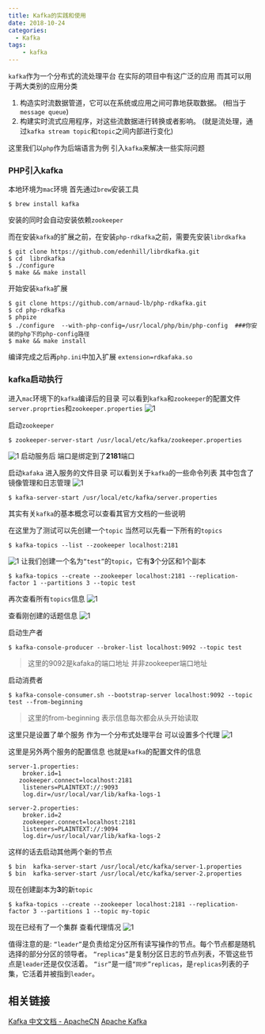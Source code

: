 ```yaml
---
title: Kafka的实践和使用
date: 2018-10-24
categories:
  - Kafka
tags:
    - kafka
---
```

`kafka`作为一个分布式的流处理平台 在实际的项目中有这广泛的应用 而其可以用于两大类别的应用分类
1. 构造实时流数据管道，它可以在系统或应用之间可靠地获取数据。 (相当于`message queue`)
2. 构建实时流式应用程序，对这些流数据进行转换或者影响。 (就是流处理，通过`kafka stream topic`和`topic`之间内部进行变化)

这里我们以`php`作为后端语言为例 引入`kafka`来解决一些实际问题

### PHP引入kafka
本地环境为`mac`环境 
首先通过`brew`安装工具
```shell
$ brew install kafka 
```
安装的同时会自动安装依赖`zookeeper`

而在安装`kafka`的扩展之前，在安装`php-rdkafka`之前，需要先安装`librdkafka`
```shell
$ git clone https://github.com/edenhill/librdkafka.git
$ cd  librdkafka
$ ./configure
$ make && make install
```
开始安装`kafka`扩展
```shell
$ git clone https://github.com/arnaud-lb/php-rdkafka.git
$ cd php-rdkafka
$ phpize
$ ./configure  --with-php-config=/usr/local/php/bin/php-config  ###你安装的php下的php-config路径
$ make && make install
```
编译完成之后再`php.ini`中加入扩展 `extension=rdkafaka.so`

### kafka启动执行
进入`mac`环境下的`kafka`编译后的目录  可以看到`kafka`和`zookeeper`的配置文件 `server.proprties`和`zookeeper.properties`
![1](/images/articles/2018-10-24/1.png)

启动`zookeeper`
```shell
$ zookeeper-server-start /usr/local/etc/kafka/zookeeper.properties
```
![1](/images/articles/2018-10-24/2.png)
启动服务后 端口是绑定到了**2181**端口

启动`kafaka`
进入服务的文件目录 可以看到关于`kafka`的一些命令列表 其中包含了镜像管理和日志管理
![1](/images/articles/2018-10-24/3.png)
```shell
$ kafka-server-start /usr/local/etc/kafka/server.properties
```

其实有关`kafka`的基本概念可以查看其官方文档的一些说明

在这里为了测试可以先创建一个`topic` 当然可以先看一下所有的`topics`
```shell
$ kafka-topics --list --zookeeper localhost:2181
```
![1](/images/articles/2018-10-24/4.png)
让我们创建一个名为`“test”`的`topic`，它有**3**个分区和1个副本
```shell
$ kafka-topics --create --zookeeper localhost:2181 --replication-factor 1 --partitions 3 --topic test
```
再次查看所有`topics`信息
![1](/images/articles/2018-10-24/5.png)

查看刚创建的话题信息
![1](/images/articles/2018-10-24/6.png)

启动生产者
```shell
$ kafka-console-producer --broker-list localhost:9092 --topic test
```
> 这里的9092是kafaka的端口地址 并非zookeeper端口地址

启动消费者
```shell
$ kafka-console-consumer.sh --bootstrap-server localhost:9092 --topic test --from-beginning
```
> 这里的from-beginning 表示信息每次都会从头开始读取

这里只是设置了单个服务  作为一个分布式处理平台  可以设置多个代理
![1](/images/articles/2018-10-24/7.png)

这里是另外两个服务的配置信息  也就是`kafka`的配置文件的信息
```shell
server-1.properties:
    broker.id=1
   zookeeper.connect=localhost:2181
    listeners=PLAINTEXT://:9093
    log.dir=/usr/local/var/lib/kafka-logs-1
 
server-2.properties:
    broker.id=2
    zookeeper.connect=localhost:2181
    listeners=PLAINTEXT://:9094
    log.dir=/usr/local/var/lib/kafka-logs-2
```
这样的话去启动其他两个新的节点
```shell
$ bin  kafka-server-start /usr/local/etc/kafka/server-1.properties
$ bin  kafka-server-start /usr/local/etc/kafka/server-2.properties
```
现在创建副本为**3**的新`topic`
```shell
$ kafka-topics --create --zookeeper localhost:2181 --replication-factor 3 --partitions 1 --topic my-topic
```
现在已经有了一个集群 查看代理情况
![1](/images/articles/2018-10-24/8.png)

值得注意的是:
`“leader”`是负责给定分区所有读写操作的节点。每个节点都是随机选择的部分分区的领导者。
`“replicas”`是复制分区日志的节点列表，不管这些节点是`leader`还是仅仅活着。
`“isr”`是一组`“同步”replicas`，是`replicas`列表的子集，它活着并被指到`leader`。

## 相关链接
[Kafka 中文文档 - ApacheCN](http://kafka.apachecn.org)
[Apache Kafka](http://kafka.apache.org/documentation/)




